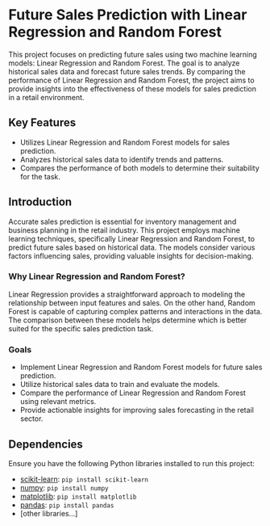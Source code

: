 # Future Sales Prediction with Linear Regression and Random Forest

This project focuses on predicting future sales using two machine learning models: Linear Regression and Random Forest. The goal is to analyze historical sales data and forecast future sales trends. By comparing the performance of Linear Regression and Random Forest, the project aims to provide insights into the effectiveness of these models for sales prediction in a retail environment.

## Key Features
- Utilizes Linear Regression and Random Forest models for sales prediction.
- Analyzes historical sales data to identify trends and patterns.
- Compares the performance of both models to determine their suitability for the task.

## Introduction

Accurate sales prediction is essential for inventory management and business planning in the retail industry. This project employs machine learning techniques, specifically Linear Regression and Random Forest, to predict future sales based on historical data. The models consider various factors influencing sales, providing valuable insights for decision-making.

### Why Linear Regression and Random Forest?

Linear Regression provides a straightforward approach to modeling the relationship between input features and sales. On the other hand, Random Forest is capable of capturing complex patterns and interactions in the data. The comparison between these models helps determine which is better suited for the specific sales prediction task.

### Goals

- Implement Linear Regression and Random Forest models for future sales prediction.
- Utilize historical sales data to train and evaluate the models.
- Compare the performance of Linear Regression and Random Forest using relevant metrics.
- Provide actionable insights for improving sales forecasting in the retail sector.

## Dependencies

Ensure you have the following Python libraries installed to run this project:

- [scikit-learn](https://scikit-learn.org/stable/): `pip install scikit-learn`
- [numpy](https://numpy.org/): `pip install numpy`
- [matplotlib](https://matplotlib.org/): `pip install matplotlib`
- [pandas](https://pandas.pydata.org/): `pip install pandas`
- [other libraries...]

